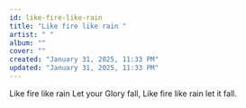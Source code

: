 ```yaml
---
id: like-fire-like-rain
title: "Like fire like rain "
artist: " "
album: ""
cover: ""
created: "January 31, 2025, 11:33 PM"
updated: "January 31, 2025, 11:33 PM"
---
```


Like fire like rain 
Let your Glory fall, 
Like fire like rain let it fall.


